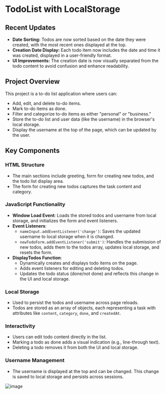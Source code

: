 # TodoList with LocalStorage

## Recent Updates

- **Date Sorting:** Todos are now sorted based on the date they were created, with the most recent ones displayed at the top.
- **Creation Date Display:** Each todo item now includes the date and time it was created, displayed in a user-friendly format.
- **UI Improvements:** The creation date is now visually separated from the todo content to avoid confusion and enhance readability.

## Project Overview
This project is a to-do list application where users can:

- Add, edit, and delete to-do items.
- Mark to-do items as done.
- Filter and categorize to-do items as either "personal" or "business."
- Store the to-do list and user data (like the username) in the browser's local storage.
- Display the username at the top of the page, which can be updated by the user.

## Key Components

### HTML Structure
- The main sections include greeting, form for creating new todos, and the todo list display area.
- The form for creating new todos captures the task content and category.

### JavaScript Functionality
- **Window Load Event**: Loads the stored todos and username from local storage, and initializes the form and event listeners.
- **Event Listeners**:
  - `nameInput.addEventListener('change')`: Saves the updated username to local storage when it is changed.
  - `newTodoForm.addEventListener('submit')`: Handles the submission of new todos, adds them to the todos array, updates local storage, and resets the form.
- **DisplayTodos Function**:
  - Dynamically creates and displays todo items on the page.
  - Adds event listeners for editing and deleting todos.
  - Updates the todo status (done/not done) and reflects this change in the UI and local storage.

### Local Storage
- Used to persist the todos and username across page reloads.
- Todos are stored as an array of objects, each representing a task with attributes like `content`, `category`, `done`, and `createdAt`.

### Interactivity
- Users can edit todo content directly in the list.
- Marking a todo as done adds a visual indication (e.g., line-through text).
- Deleting a todo removes it from both the UI and local storage.

### Username Management
- The username is displayed at the top and can be changed. This change is saved to local storage and persists across sessions.

![image](https://github.com/user-attachments/assets/bfd5f9e9-03c6-4e3a-8956-072fdcffe029)

